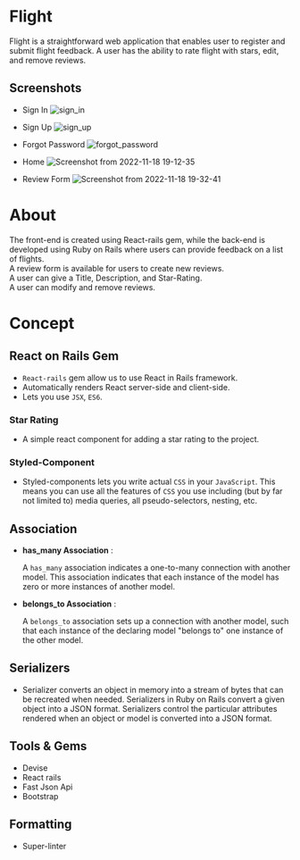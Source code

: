 # Flight 

Flight is a straightforward web application that enables user to register and submit flight feedback. A user has the ability to rate flight with stars, edit, and remove reviews.

## Screenshots
- Sign In
![sign_in](https://user-images.githubusercontent.com/15182066/203031512-8b9140be-6bd3-4734-86fd-d71fcbf83646.png)
  
- Sign Up 
![sign_up](https://user-images.githubusercontent.com/15182066/203031623-f36a8b46-e19c-46da-9286-b6935bc018fe.png)

- Forgot Password
![forgot_password](https://user-images.githubusercontent.com/15182066/203031653-f9b4c7dc-4e9c-43fd-8977-6e40b436acad.png)

- Home
![Screenshot from 2022-11-18 19-12-35](https://user-images.githubusercontent.com/15182066/202721753-c57e4b54-4ea4-467d-983b-355442e9f7a9.png)

- Review Form 
![Screenshot from 2022-11-18 19-32-41](https://user-images.githubusercontent.com/15182066/202722556-f06a44ec-126c-4924-a849-28cf4a7ea396.png)


# About 

The front-end is created using React-rails gem, while the back-end is developed using Ruby on Rails where users can provide feedback on a list of flights.<br/>
A review form is available for users to create new reviews.<br/>
A user can give a Title, Description, and Star-Rating.<br/>
A user can modify and remove reviews.


# Concept

## React on Rails Gem

- `React-rails` gem allow us to use React in Rails framework.
- Automatically renders React server-side and client-side.
- Lets you use `JSX`, `ES6`.


### Star Rating 

- A simple react component for adding a star rating to the project.


### Styled-Component
- Styled-components lets you write actual `CSS` in your `JavaScript`. This means you can use all the features of `CSS` you use including (but by far not limited to) media queries, all pseudo-selectors, nesting, etc.


## Association

- **has_many Association** :

  A `has_many` association indicates a one-to-many connection with another model. This association indicates that   each instance of the model has zero or more instances of another model.
  
- **belongs_to Association** :

  A `belongs_to` association sets up a connection with another model, such that each instance of the declaring model "belongs to" one instance of the other model.

## Serializers
- Serializer converts an object in memory into a stream of bytes that can be recreated when needed. Serializers in Ruby on Rails convert a given object into a JSON format. Serializers control the particular attributes rendered when an object or model is converted into a JSON format.


## Tools & Gems

  - Devise
  - React rails 
  - Fast Json Api
  - Bootstrap


## Formatting

- Super-linter

